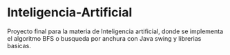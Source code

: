 # Inteligencia-Artificial



Proyecto final para la materia de Inteligencia artificial, donde se implementa el algoritmo BFS o busqueda por anchura con Java swing y librerias basicas.
